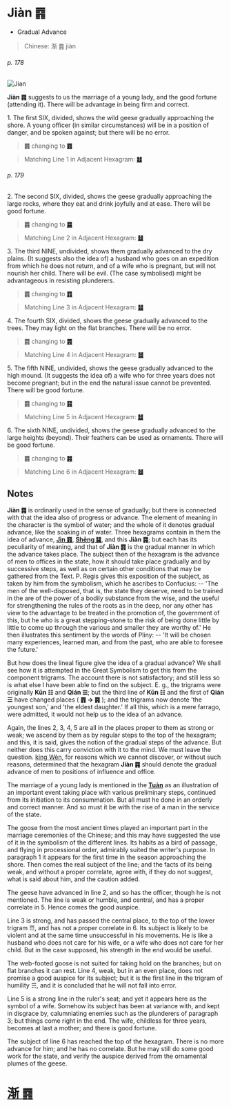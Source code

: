 # Jiàn ䷴

* Gradual Advance

> Chinese: 渐 ䷴ jiàn

###### p. 178

![Jian](https://88o.io/wp-content/uploads/2018/09/53-e6b890jian.jpg)

**Jiàn ䷴** suggests to us the marriage of a young lady, and the good fortune (attending it). There will be advantage in being firm and correct.

1.<a name="53.1"></a> The first SIX, divided, shows the wild geese gradually approaching the shore. A young officer (in similar circumstances) will be in a position of danger, and be spoken against; but there will be no error.

> **䷴** changing to [**䷤**](e5aeb6e4babajiaren.md#37.1)

> Matching Line 1 in Adjacent Hexagram: [**䷵**](e5bd92e5a6b9guimei.md#54.1)

###### p. 179

2.<a name="53.2"></a> The second SIX, divided, shows the geese gradually approaching the large rocks, where they eat and drink joyfully and at ease. There will be good fortune.

> **䷴** changing to [**䷸**](e5b7bdxun.md#57.2)

> Matching Line 2 in Adjacent Hexagram: [**䷵**](e5bd92e5a6b9guimei.md#54.2)

3.<a name="53.3"></a> The third NINE, undivided, shows them gradually advanced to the dry plains. (It suggests also the idea of) a husband who goes on an expedition from which he does not return, and of a wife who is pregnant, but will not nourish her child. There will be evil. (The case symbolised) might be advantageous in resisting plunderers.

> **䷴** changing to [**䷓**](e8a782guan.md#20.3)

> Matching Line 3 in Adjacent Hexagram: [**䷵**](e5bd92e5a6b9guimei.md#54.3)

4.<a name="53.4"></a> The fourth SIX, divided, shows the geese gradually advanced to the trees. They may light on the flat branches. There will be no error.

> **䷴** changing to [**䷠**](e981afdun.md#33.4)

> Matching Line 4 in Adjacent Hexagram: [**䷵**](e5bd92e5a6b9guimei.md#54.4)

5.<a name="53.5"></a> The fifth NINE, undivided, shows the geese gradually advanced to the high mound. (It suggests the idea of) a wife who for three years does not become pregnant; but in the end the natural issue cannot be prevented. There will be good fortune.

> **䷴** changing to [**䷳**](e889aegen.md#52.5)

> Matching Line 5 in Adjacent Hexagram: [**䷵**](e5bd92e5a6b9guimei.md#54.5)

6.<a name="53.6"></a> The sixth NINE, undivided, shows the geese gradually advanced to the large heights (beyond). Their feathers can be used as ornaments. There will be good fortune.

> **䷴** changing to [**䷦**](e8b987jian.md#39.6)

> Matching Line 6 in Adjacent Hexagram: [**䷵**](e5bd92e5a6b9guimei.md#54.6)

## Notes

**Jiàn ䷴** is ordinarily used in the sense of gradually; but there is connected with that the idea also of progress or advance. The element of meaning in the character is the symbol of water; and the whole of it denotes gradual advance, like the soaking in of water. Three hexagrams contain in them the idea of advance, [**Jìn ䷢**](e6998bjin.md), [**Shēng ䷭**](e58d87sheng.md), and this **Jiàn ䷴**; but each has its peculiarity of meaning, and that of **Jiàn ䷴** is the gradual manner in which the advance takes place. The subject then of the hexagram is the advance of men to offices in the state, how it should take place gradually and by successive steps, as well as on certain other conditions that may be gathered from the Text. P. Regis gives this exposition of the subject, as taken by him from the symbolism, which he ascribes to Confucius: -- 'The men of the well-disposed, that is, the state they deserve, need to be trained in the are of the power of a bodily substance from the wise, and the useful for strengthening the rules of the roots as in the deep, nor any other has view to the advantage to be treated in the promotion of, the government of this, but he who is a great stepping-stone to the risk of being done little by little to come up through the various and smaller they are worthy of.' He then illustrates this sentiment by the words of Pliny: -- 'It will be chosen many experiences, learned man, and from the past, who are able to foresee the future.'

But how does the lineal figure give the idea of a gradual advance? We shall see how it is attempted in the Great Symbolism to get this from the component trigrams. The account there is not satisfactory; and still less so is what else I have been able to find on the subject. E. g., the trigrams were originally **Kūn ☷** and **Qián ☰**; but the third line of **Kūn ☷** and the first of **Qián ☰** have changed places ( **䷋ -> ䷴** ); and the trigrams now denote 'the youngest son,' and 'the eldest daughter.' If all this, which is a mere farrago, were admitted, it would not help us to the idea of an advance.

Again, the lines 2, 3, 4, 5 are all in the places proper to them as strong or weak; we ascend by them as by regular steps to the top of the hexagram; and this, it is said, gives the notion of the gradual steps of the advance. But neither does this carry conviction with it to the mind. We must leave the question. [king Wén](https://en.wikipedia.org/wiki/King_Wen_of_Zhou), for reasons which we cannot discover, or without such reasons, determined that the hexagram **Jiàn ䷴** should denote the gradual advance of men to positions of influence and office.

The marriage of a young lady is mentioned in the **[**Tuàn**](https://en.wikipedia.org/wiki/Ten_Wings)** as an illustration of an important event taking place with various preliminary steps, continued from its initiation to its consummation. But all must he done in an orderly and correct manner. And so must it be with the rise of a man in the service of the state.

The goose from the most ancient times played an important part in the marriage ceremonies of the Chinese; and this may have suggested the use of it in the symbolism of the different lines. Its habits as a bird of passage, and flying in processional order, admirably suited the writer's purpose. In paragraph 1 it appears for the first time in the season approaching the shore. Then comes the real subject of the line; and the facts of its being weak, and without a proper correlate, agree with, if they do not suggest, what is said about him, and the caution added.

The geese have advanced in line 2, and so has the officer, though he is not mentioned. The line is weak or humble, and central, and has a proper correlate in 5. Hence comes the good auspice.

Line 3 is strong, and has passed the central place, to the top of the lower trigram ☶, and has not a proper correlate in 6. Its subject is likely to be violent and at the same time unsuccessful in his movements. He is like a husband who does not care for his wife, or a wife who does not care for her child. But in the case supposed, his strength in the end would be useful.

The web-footed goose is not suited for taking hold on the branches; but on flat branches it can rest. Line 4, weak, but in an even place, does not promise a good auspice for its subject; but it is the first line in the trigram of humility ☴, and it is concluded that he will not fall into error.

Line 5 is a strong line in the ruler's seat; and yet it appears here as the symbol of a wife. Somehow its subject has been at variance with, and kept in disgrace by, calumniating enemies such as the plunderers of paragraph 3; but things come right in the end. The wife, childless for three years, becomes at last a mother; and there is good fortune.

The subject of line 6 has reached the top of the hexagram. There is no more advance for him; and he has no correlate. But he may still do some good work for the state, and verify the auspice derived from the ornamental plumes of the geese.

# [渐 ䷴](e6b890jian_cn.md)
